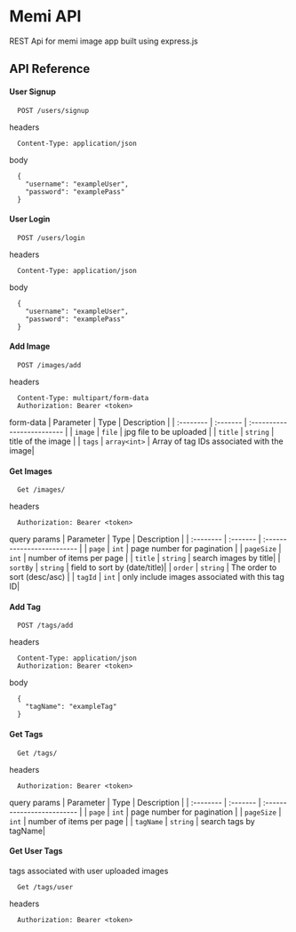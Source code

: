 # Memi API

REST Api for memi image app built using express.js

## API Reference

#### User Signup

```http
  POST /users/signup
```

headers

```
  Content-Type: application/json
```

body

```
  {
    "username": "exampleUser",
    "password": "examplePass"
  }
```

#### User Login

```http
  POST /users/login
```

headers

```
  Content-Type: application/json
```

body

```
  {
    "username": "exampleUser",
    "password": "examplePass"
  }
```

#### Add Image

```http
  POST /images/add
```

headers

```
  Content-Type: multipart/form-data
  Authorization: Bearer <token>
```

form-data
| Parameter | Type | Description |
| :-------- | :------- | :------------------------- |
| `image` | `file` | jpg file to be uploaded |
| `title` | `string` | title of the image |
| `tags` | `array<int>` | Array of tag IDs associated with the image|

#### Get Images

```http
  Get /images/
```

headers

```
  Authorization: Bearer <token>
```

query params
| Parameter | Type | Description |
| :-------- | :------- | :------------------------- |
| `page` | `int` | page number for pagination |
| `pageSize` | `int` | number of items per page |
| `title` | `string` | search images by title|
| `sortBy` | `string` | field to sort by (date/title)|
| `order` | `string` | The order to sort (desc/asc) |
| `tagId` | `int` | only include images associated with this tag ID|

#### Add Tag

```http
  POST /tags/add
```

headers

```
  Content-Type: application/json
  Authorization: Bearer <token>
```

body

```
  {
    "tagName": "exampleTag"
  }
```

#### Get Tags

```http
  Get /tags/
```

headers

```
  Authorization: Bearer <token>
```

query params
| Parameter | Type | Description |
| :-------- | :------- | :------------------------- |
| `page` | `int` | page number for pagination |
| `pageSize` | `int` | number of items per page |
| `tagName` | `string` | search tags by tagName|

#### Get User Tags

tags associated with user uploaded images

```http
  Get /tags/user
```

headers

```
  Authorization: Bearer <token>
```
